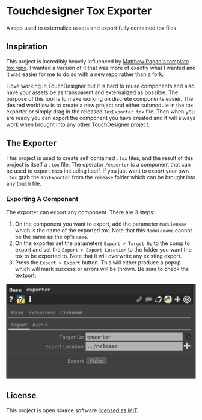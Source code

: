 # Touchdesigner Tox Exporter
A repo used to externalize assets and export fully contained tox files.

## Inspiration
This project is incredibly heavily influenced by [Matthew Ragan's template tox repo](https://github.com/raganmd/touchdesigner-template-tox-dev). I wanted a version of it that was more of exactly what I wanted and it was easier for me to do so with a new repo rather than a fork. 

I love working in TouchDesigner but it is hard to reuse components and also have your assets be as transparent and externalized as possible. The purpose of this tool is to make working on discrete components easier. The desired workflow is to create a new project and either submodule in the tox exporter or simply drag in the released `ToxExporter.tox` file. Then when you are ready you can export the component you have created and it will always work when brought into any other TouchDesigner project.

## The Exporter
This project is used to create self contained `.tox` files, and the result of this project is itself a `.tox` file. The operator `/exporter` is a component that can be used to export `tox`s including itself. If you just want to export your own `.tox` grab the `ToxExporter` from the `release` folder which can be brought into any touch file.

### Exporting A Component
The exporter can export any component. There are 3 steps:
1. On the component you want to export, add the parameter `Modulename` which is the name of the exported tox. Note that this `Modulename` cannot be the same as the op's `name`.
2. On the exporter set the parameters `Export > Target Op` to the comp to export and set the `Export > Export Location` to the folder you want the tox to be exported to. Note that it will overwrite any existing export.
3. Press the `Export > Export` button. This will either produce a popup which will mark success or errors will be thrown. Be sure to check the textport.

![Exporter panel](./documentation/exporterPanel.png)

## License
This project is open source software [licensed as MIT](./LICENSE).

